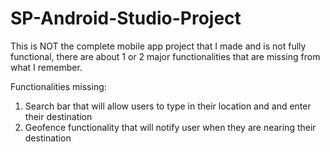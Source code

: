 # SP-Android-Studio-Project

This is NOT the complete mobile app project that I made and is not fully functional, there are about 1 or 2 major functionalities that are missing from what I remember.

Functionalities missing:
1. Search bar that will allow users to type in their location and and enter their destination
2. Geofence functionality that will notify user when they are nearing their destination
